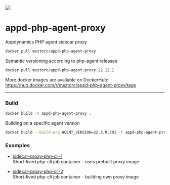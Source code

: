 [<img src="https://img.shields.io/badge/dockerhub-images-success.svg?logo=DOCKER">](<https://hub.docker.com/r/msztorc/appd-php-agent-proxy/tags>)

# appd-php-agent-proxy
Appdynamics PHP agent sidecar proxy


```bash
docker pull msztorc/appd-php-agent-proxy
```

Semantic versioning according to php-agent releases
```bash
docker pull msztorc/appd-php-agent-proxy:22.12.1
```
More docker images are available on DockerHub: https://hub.docker.com/r/msztorc/appd-php-agent-proxy/tags

---

### Build

```bash
docker build -t appd-php-agent-proxy .
```

Building on a specific agent version

```bash
docker build --build-arg AGENT_VERSION=22.3.0.501 -t appd-php-agent-proxy .
```


### Examples

- [sidecar-proxy-php-cli-1](https://github.com/msztorc/appd-php-agent-docker-examples/tree/master/sidecar-proxy-php-cli-1/README.md)  
Short-lived php-cli job container - uses prebuilt proxy image 

- [sidecar-proxy-php-cli-2](https://github.com/msztorc/appd-php-agent-docker-examples/tree/master/sidecar-proxy-php-cli-2/README.md)  
Short-lived php-cli job container - building own proxy image
